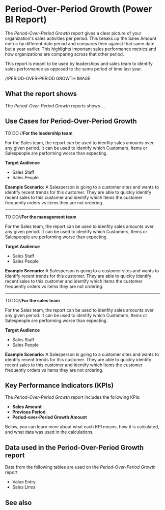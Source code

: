# Period-Over-Period Growth (Power BI Report)

The _Period-Over-Period Growth_ report gives a clear picture of your organization's sales activities per period. This breaks up the Sales Amount metric by different date period and compares then against that same date but a year earlier. This highlights important sales performance metrics and how organizations are comparing across that other period.

This report is meant to be used by leaderships and sales team to identify sales performance as opposed to the same period of time last year.

//PERIOD-OVER-PERIOD GROWTH IMAGE

## What the report shows

The *Period-Over-Period Growth* reports shows ...


## Use Cases for Period-Over-Period Growth

TO DO //**For the leadership team**

For the Sales team, the report can be used to idenfity sales amounts over any given period. It can be used to identify which Customers, Items or Salespeople are performing worse than expecting. 

**Target Audience**

- Sales Staff
- Sales People

**Example Scenario:** A Salesperson is going to a customer sites and wants to identify recent trends for this customer. They are able to quickly identify recent sales to this customer and identify which Items the customer frequently orders vs items they are not ordering.

---

TO DO//**For the management team**

For the Sales team, the report can be used to idenfity sales amounts over any given period. It can be used to identify which Customers, Items or Salespeople are performing worse than expecting. 

**Target Audience**

- Sales Staff
- Sales People

**Example Scenario:** A Salesperson is going to a customer sites and wants to identify recent trends for this customer. They are able to quickly identify recent sales to this customer and identify which Items the customer frequently orders vs items they are not ordering.

---

TO DO//**For the sales team**

For the Sales team, the report can be used to idenfity sales amounts over any given period. It can be used to identify which Customers, Items or Salespeople are performing worse than expecting. 

**Target Audience**

- Sales Staff
- Sales People

**Example Scenario:** A Salesperson is going to a customer sites and wants to identify recent trends for this customer. They are able to quickly identify recent sales to this customer and identify which Items the customer frequently orders vs items they are not ordering.




## Key Performance Indicators (KPIs)

The _Period-Over-Period Growth_ report includes the following KPIs:

- **Sales Amount**
- **Previous Period**
- **Period-over-Period Growth Amount**

Below, you can learn more about what each KPI means, how it is calculated, and what data was used in the calculations.

## Data used in the Period-Over-Period Growth report

Data from the following tables are used on the *Period-Over-Period Growth* report
- Value Entry
- Sales Lines


## See also